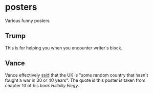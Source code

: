 # posters
Various funny posters

## Trump
This is for helping you when you encounter writer's block.

## Vance
Vance effectively [said](https://www.bbc.co.uk/news/articles/czx7w7q7qzro) that
the UK is "some random country that hasn't fought a war in 30 or 40 years". The
quote is this poster is taken from chapter 10 of his book _Hillbilly Elegy_.
